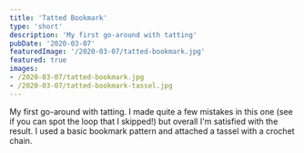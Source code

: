 ```yaml
---
title: 'Tatted Bookmark'
type: 'short'
description: 'My first go-around with tatting'
pubDate: '2020-03-07'
featuredImage: '/2020-03-07/tatted-bookmark.jpg'
featured: true
images:
- /2020-03-07/tatted-bookmark.jpg
- /2020-03-07/tatted-bookmark-tassel.jpg
---
```

My first go-around with tatting. I made quite a few mistakes in this one (see if you can spot the loop that I skipped!) but overall I'm satisfied with the result. I used a basic bookmark pattern and attached a tassel with a crochet chain.
